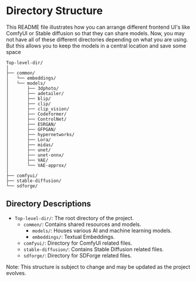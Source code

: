# Directory Structure

This README file illustrates how you can arrange different frontend UI's like ComfyUI or Stable diffusion so that they can share models. Now, you may not have all of these different directories depending on what you are using. But this allows you to keep the models in a central location and save some space

```
Top-level-dir/
│
├── common/
│   └── embeddings/
│   └── models/
│       ├── 3dphoto/
│       ├── adetailer/
│       ├── blip/
│       ├── clip/
│       ├── clip_vision/
│       ├── Codeformer/
│       ├── ControlNet/
│       ├── ESRGAN/
│       ├── GFPGAN/
│       ├── hypernetworks/
│       ├── Lora/
│       ├── midas/
│       ├── unet/
│       ├── unet-onnx/
│       ├── VAE/
│       └── VAE-approx/
│
├── comfyui/
├── stable-diffusion/
└── sdforge/
```

## Directory Descriptions

- `Top-level-dir/`: The root directory of the project.
  - `common/`: Contains shared resources and models.
    - `models/`: Houses various AI and machine learning models.
    - `embeddings/`: Textual Embeddings.
  - `comfyui/`: Directory for ComfyUI related files.
  - `stable-diffusion/`: Contains Stable Diffusion related files.
  - `sdforge/`: Directory for SDForge related files.

Note: This structure is subject to change and may be updated as the project evolves.
